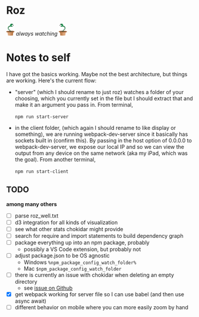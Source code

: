 # Roz
![logo](./docs/images/roz_32.png) *always watching* ![logo](./docs/images/roz_32_reverse.png)


# Notes to self
I have got the basics working. Maybe not the best architecture, but things are working. Here's the current flow:
- "server" (which I should rename to just roz) watches a folder of your choosing, which you currently set in the file but I should extract that and make it an argument you pass in. From terminal,

  `npm run start-server`
  
- in the client folder, (which again I should rename to like display or something), we are running webpack-dev-server since it basically has sockets built in (confirm this). By passing in the host option of 0.0.0.0 to webpack-dev-server, we expose our local IP and so we can view the output from any device on the same network (aka my iPad, which was the goal). From another terminal,

  `npm run start-client`

## TODO
**among many others**
- [ ] parse roz_well.txt
- [ ] d3 integration for all kinds of visualization
- [ ] see what other stats chokidar might provide
- [ ] search for require and import statements to build dependency graph
- [ ] package everything up into an npm package, probably
  - possibly a VS Code extension, but probably not
- [ ] adjust package.json to be OS agnostic
  - Windows `%npm_package_config_watch_folder%`
  - Mac `$npm_package_config_watch_folder`
- [ ] there is currently an issue with chokidar when deleting an empty directory
  - see [issue on Github](https://github.com/paulmillr/chokidar/issues/566)
- [x] get webpack working for server file so I can use babel (and then use async await)
- [ ] different behavior on mobile where you can more easily zoom by hand
